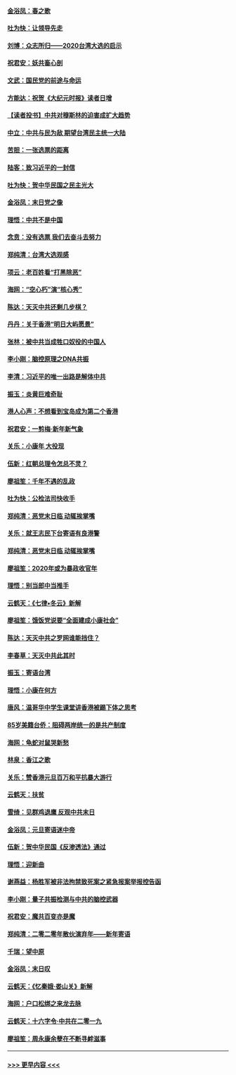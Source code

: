 #### [金浴凤：春之歌](../pages/nsc993/n11797687.md?t=01170231) 
#### [吐为快：让领导先走](../pages/nsc993/n11797512.md?t=01170231) 
#### [刘博：众志所归——2020台湾大选的启示](../pages/nsc993/n11796878.md?t=01170231) 
#### [祝君安：妖共畜心剖](../pages/nsc993/n11794273.md?t=01170231) 
#### [文武：国民党的前途与命运](../pages/nsc993/n11794198.md?t=01170231) 
#### [方能达：祝贺《大纪元时报》读者日增](../pages/nsc993/n11793807.md?t=01170231) 
#### [【读者投书】中共对穆斯林的迫害成扩大趋势](../pages/nsc993/n11791371.md?t=01170231) 
#### [中立：中共与民为敌 期望台湾民主统一大陆](../pages/nsc993/n11790392.md?t=01170231) 
#### [苦胆：一张选票的距离](../pages/nsc993/n11788914.md?t=01170231) 
#### [陆客：致习近平的一封信](../pages/nsc993/n11788867.md?t=01170231) 
#### [吐为快：贺中华民国之民主光大](../pages/nsc993/n11788618.md?t=01170231) 
#### [金浴凤：末日党之像](../pages/nsc993/n11787475.md?t=01170231) 
#### [理悟：中共不是中国](../pages/nsc993/n11787463.md?t=01170231) 
#### [念贲：没有选票  我们去奋斗去努力](../pages/nsc993/n11787398.md?t=01170231) 
#### [郑纯清：台湾大选观感](../pages/nsc993/n11786210.md?t=01170231) 
#### [项云：老百姓看“打黑除恶”](../pages/nsc993/n11785398.md?t=01170231) 
#### [海网：“空心朽”演“核心秀”](../pages/nsc993/n11783874.md?t=01170231) 
#### [陈达：天灭中共还剩几步棋？](../pages/nsc993/n11783719.md?t=01170231) 
#### [丹丹：关于香港“明日大屿愿景”](../pages/nsc993/n11783273.md?t=01170231) 
#### [张林：被中共当成牲口奴役的中国人](../pages/nsc993/n11782397.md?t=01170231) 
#### [李小刚：脑控原理之DNA共振](../pages/nsc993/n11780962.md?t=01170231) 
#### [李清：习近平的唯一出路是解体中共](../pages/nsc993/n11780866.md?t=01170231) 
#### [振玉：炎黄巨难奇耻](../pages/nsc993/n11779632.md?t=01170231) 
#### [港人心声：不想看到宝岛成为第二个香港](../pages/nsc993/n11778817.md?t=01170231) 
#### [祝君安：一剪梅‧新年新气象](../pages/nsc993/n11776340.md?t=01170231) 
#### [关乐：小康年 大役现](../pages/nsc993/n11774213.md?t=01170231) 
#### [伍新：红朝总理令怎总不灵？](../pages/nsc993/n11770813.md?t=01170231) 
#### [廖祖笙：千年不遇的乱政](../pages/nsc993/n11770373.md?t=01170231) 
#### [吐为快：公检法司快收手](../pages/nsc993/n11770359.md?t=01170231) 
#### [郑纯清：恶党末日临 动辄挨掌嘴](../pages/nsc993/n11769912.md?t=01170231) 
#### [关乐：就王志民下台寄语有良港警](../pages/nsc993/n11769903.md?t=01170231) 
#### [郑纯清：恶党末日临 动辄挨掌嘴](../pages/nsc993/n11769356.md?t=01170231) 
#### [廖祖笙：2020年或为暴政收官年](../pages/nsc993/n11768216.md?t=01170231) 
#### [理悟：别当郎中当推手](../pages/nsc993/n11768243.md?t=01170231) 
#### [云鹤天：《七律▪冬云》新解](../pages/nsc993/n11768204.md?t=01170231) 
#### [廖祖笙：饿饭党说要“全面建成小康社会”](../pages/nsc993/n11767482.md?t=01170231) 
#### [陈达：天灭中共之罗网谁能挡住？](../pages/nsc993/n11767465.md?t=01170231) 
#### [李春草：天灭中共此其时](../pages/nsc993/n11767452.md?t=01170231) 
#### [振玉：寄语台湾](../pages/nsc993/n11767432.md?t=01170231) 
#### [理悟：小康在何方](../pages/nsc993/n11767394.md?t=01170231) 
#### [唐风：温哥华中学生课堂讲香港被踢下体之思考](../pages/nsc993/n11766848.md?t=01170231) 
#### [85岁美籍台侨：阻碍两岸统一的是共产制度](../pages/nsc993/n11765043.md?t=01170231) 
#### [海网：龟蛇对鼠哭新愁](../pages/nsc993/n11764895.md?t=01170231) 
#### [林泉：香江之歌](../pages/nsc993/n11764415.md?t=01170231) 
#### [关乐：赞香港元旦百万和平抗暴大游行](../pages/nsc993/n11764382.md?t=01170231) 
#### [云鹤天：扶贫](../pages/nsc993/n11764245.md?t=01170231) 
#### [雪绮：见群鸡退鹰  反观中共末日](../pages/nsc993/n11762112.md?t=01170231) 
#### [金浴凤：元旦寄语迷中帝](../pages/nsc993/n11761788.md?t=01170231) 
#### [伍新：贺中华民国《反渗透法》通过](../pages/nsc993/n11761994.md?t=01170231) 
#### [理悟：迎新曲](../pages/nsc993/n11761152.md?t=01170231) 
#### [谢燕益：杨胜军被非法拘禁致死案之紧急报案举报控告函](../pages/nsc993/n11756134.md?t=01170231) 
#### [李小刚：量子共振检测与中共的脑控武器](../pages/nsc993/n11754518.md?t=01170231) 
#### [祝君安：魔共百变亦是魔](../pages/nsc993/n11754469.md?t=01170231) 
#### [郑纯清：二零二零年散伙演弃年——新年寄语](../pages/nsc993/n11754195.md?t=01170231) 
#### [千瑞：望中原](../pages/nsc993/n11754159.md?t=01170231) 
#### [金浴凤：末日叹](../pages/nsc993/n11752359.md?t=01170231) 
#### [云鹤天：《忆秦娥‧娄山关》新解](../pages/nsc993/n11752348.md?t=01170231) 
#### [海网：户口松绑之来龙去脉](../pages/nsc993/n11752328.md?t=01170231) 
#### [云鹤天：十六字令‧中共在二零一九](../pages/nsc993/n11752305.md?t=01170231) 
#### [廖祖笙：周永康余孽在不断寻衅滋事](../pages/nsc993/n11751013.md?t=01170231) 

----
#### [ >>> 更早内容 <<< ](../indexes/nsc993-earlier.md)
